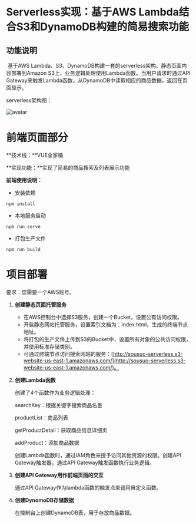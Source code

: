 # Serverless实现：基于AWS Lambda结合S3和DynamoDB构建的简易搜索功能

## 功能说明

​	基于AWS Lambda、S3、DynamoDB构建一套的serverless架构。静态页面内容部署到Amazon S3上，业务逻辑处理使用Lambda函数。当用户请求时通过API Gateway来触发Lambda函数，从DynamoDB中读取相应的商品数据，返回在页面显示。

serverless架构图：

![avatar](https://s3.amazonaws.com/sousuo-serverless/Architecture+diagram.png)

# 前端页面部分

**技术栈：**VUE全家桶

**实现功能：**实现了简易的商品搜索及列表展示功能

**前端使用说明：**

- 安装依赖

```
npm install
```

- 本地服务启动

```
npm run serve
```

- 打包生产文件

```
npm run build
```



# 项目部署

要求：您需要一个AWS账号。

1. **创建静态页面托管服务**

   - 在AWS控制台中选择S3服务，创建一个Bucket，设置公有访问权限。
   - 开启静态网站托管服务，设置索引文档为：index.html，生成的终端节点地址。
   - 将打包的生产文件上传到S3的Bucket中，设置所有对象的公共访问权限，并使用标准存储类别。
   - 可通过终端节点访问搜索网站的服务：[http://sousuo-serverless.s3-website-us-east-1.amazonaws.com/](http://sousuo-serverless.s3-website-us-east-1.amazonaws.com/)。

2. **创建Lambda函数**

   创建了4个函数作为业务逻辑处理：

   searchKey：根据关键字搜索商品名臣

   productList：商品列表

   getProductDetail：获取商品信息详细页

   addProduct：添加商品数据

   创建Lambda函数时，通过IAM角色来授予访问其他资源的权限。创建API Gateway触发器，通过API Gateway触发函数执行业务逻辑。

3. **创建API Gateway用作前端页面的交互**

   通过API Gateway作为lambda函数的触发点来调用自定义函数。

4. **创建DynomoDB存储数据**

   在控制台上创建DynamoDB表，用于存放商品数据。